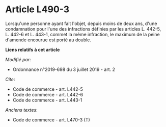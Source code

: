 # Article L490-3

Lorsqu'une personne ayant fait l'objet, depuis moins de deux ans, d'une condamnation pour l'une des infractions définies par
les articles L. 442-5, L. 442-6 et L. 443-1, commet la même infraction, le maximum de la peine d'amende encourue est porté au
double.

**Liens relatifs à cet article**

_Modifié par_:

  - Ordonnance n°2019-698 du 3 juillet 2019 - art. 2

_Cite_:

  - Code de commerce - art. L442-5
  - Code de commerce - art. L442-6
  - Code de commerce - art. L443-1

_Anciens textes_:

  - Code de commerce - art. L470-3 (T)
